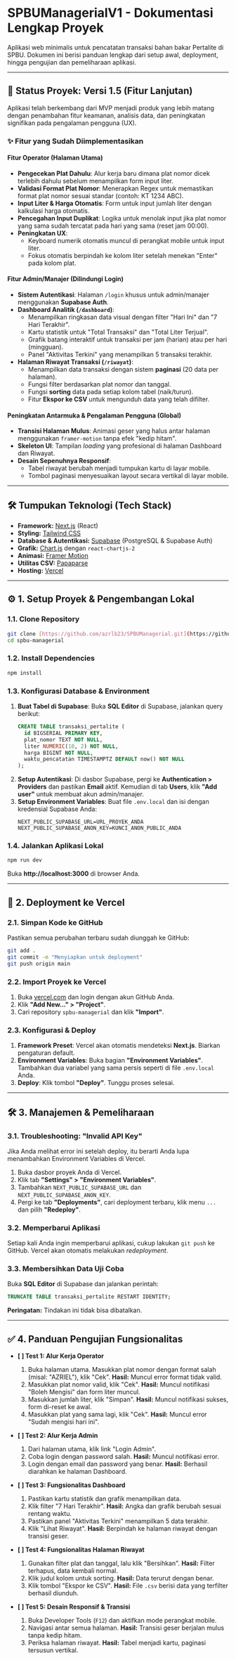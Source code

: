 # SPBUManagerialV1 - Dokumentasi Lengkap Proyek

Aplikasi web minimalis untuk pencatatan transaksi bahan bakar Pertalite di SPBU. Dokumen ini berisi panduan lengkap dari setup awal, deployment, hingga pengujian dan pemeliharaan aplikasi.

---

## 🚀 Status Proyek: Versi 1.5 (Fitur Lanjutan)

Aplikasi telah berkembang dari MVP menjadi produk yang lebih matang dengan penambahan fitur keamanan, analisis data, dan peningkatan signifikan pada pengalaman pengguna (UX).

### ✨ Fitur yang Sudah Diimplementasikan

#### Fitur Operator (Halaman Utama)
-   **Pengecekan Plat Dahulu**: Alur kerja baru dimana plat nomor dicek terlebih dahulu sebelum menampilkan form input liter.
-   **Validasi Format Plat Nomor**: Menerapkan Regex untuk memastikan format plat nomor sesuai standar (contoh: KT 1234 ABC).
-   **Input Liter & Harga Otomatis**: Form untuk input jumlah liter dengan kalkulasi harga otomatis.
-   **Pencegahan Input Duplikat**: Logika untuk menolak input jika plat nomor yang sama sudah tercatat pada hari yang sama (reset jam 00:00).
-   **Peningkatan UX**:
    -   Keyboard numerik otomatis muncul di perangkat mobile untuk input liter.
    -   Fokus otomatis berpindah ke kolom liter setelah menekan "Enter" pada kolom plat.

#### Fitur Admin/Manajer (Dilindungi Login)
-   **Sistem Autentikasi**: Halaman `/login` khusus untuk admin/manajer menggunakan **Supabase Auth**.
-   **Dashboard Analitik (`/dashboard`)**:
    -   Menampilkan ringkasan data visual dengan filter "Hari Ini" dan "7 Hari Terakhir".
    -   Kartu statistik untuk "Total Transaksi" dan "Total Liter Terjual".
    -   Grafik batang interaktif untuk transaksi per jam (harian) atau per hari (mingguan).
    -   Panel "Aktivitas Terkini" yang menampilkan 5 transaksi terakhir.
-   **Halaman Riwayat Transaksi (`/riwayat`)**:
    -   Menampilkan data transaksi dengan sistem **paginasi** (20 data per halaman).
    -   Fungsi filter berdasarkan plat nomor dan tanggal.
    -   Fungsi **sorting** data pada setiap kolom tabel (naik/turun).
    -   Fitur **Ekspor ke CSV** untuk mengunduh data yang telah difilter.

#### Peningkatan Antarmuka & Pengalaman Pengguna (Global)
-   **Transisi Halaman Mulus**: Animasi geser yang halus antar halaman menggunakan `framer-motion` tanpa efek "kedip hitam".
-   **Skeleton UI**: Tampilan *loading* yang profesional di halaman Dashboard dan Riwayat.
-   **Desain Sepenuhnya Responsif**:
    -   Tabel riwayat berubah menjadi tumpukan kartu di layar mobile.
    -   Tombol paginasi menyesuaikan layout secara vertikal di layar mobile.

---

## 🛠️ Tumpukan Teknologi (Tech Stack)

-   **Framework:** [Next.js](https://nextjs.org/) (React)
-   **Styling:** [Tailwind CSS](https://tailwindcss.com/)
-   **Database & Autentikasi:** [Supabase](https://supabase.com/) (PostgreSQL & Supabase Auth)
-   **Grafik:** [Chart.js](https://www.chartjs.org/) dengan `react-chartjs-2`
-   **Animasi:** [Framer Motion](https://www.framer.com/motion/)
-   **Utilitas CSV:** [Papaparse](https://www.papaparse.com/)
-   **Hosting:** [Vercel](https://vercel.com/)

---

## ⚙️ 1. Setup Proyek & Pengembangan Lokal

### 1.1. Clone Repository
```bash
git clone [https://github.com/azrlb23/SPBUManagerial.git](https://github.com/azrlb23/SPBUManagerial.git)
cd spbu-managerial
```

### 1.2. Install Dependencies
```bash
npm install
```

### 1.3. Konfigurasi Database & Environment
1.  **Buat Tabel di Supabase**: Buka **SQL Editor** di Supabase, jalankan query berikut:
    ```sql
    CREATE TABLE transaksi_pertalite (
      id BIGSERIAL PRIMARY KEY,
      plat_nomor TEXT NOT NULL,
      liter NUMERIC(10, 2) NOT NULL,
      harga BIGINT NOT NULL,
      waktu_pencatatan TIMESTAMPTZ DEFAULT now() NOT NULL
    );
    ```
2.  **Setup Autentikasi**: Di dasbor Supabase, pergi ke **Authentication > Providers** dan pastikan **Email** aktif. Kemudian di tab **Users**, klik **"Add user"** untuk membuat akun admin/manajer.
3.  **Setup Environment Variables**: Buat file `.env.local` dan isi dengan kredensial Supabase Anda:
    ```
    NEXT_PUBLIC_SUPABASE_URL=URL_PROYEK_ANDA
    NEXT_PUBLIC_SUPABASE_ANON_KEY=KUNCI_ANON_PUBLIC_ANDA
    ```

### 1.4. Jalankan Aplikasi Lokal
```bash
npm run dev
```
Buka **http://localhost:3000** di browser Anda.

---

## 🚀 2. Deployment ke Vercel

### 2.1. Simpan Kode ke GitHub
Pastikan semua perubahan terbaru sudah diunggah ke GitHub:
```bash
git add .
git commit -m "Menyiapkan untuk deployment"
git push origin main
```

### 2.2. Import Proyek ke Vercel
1.  Buka [vercel.com](https://vercel.com) dan login dengan akun GitHub Anda.
2.  Klik **"Add New..." > "Project"**.
3.  Cari repository `spbu-managerial` dan klik **"Import"**.

### 2.3. Konfigurasi & Deploy
1.  **Framework Preset**: Vercel akan otomatis mendeteksi **Next.js**. Biarkan pengaturan default.
2.  **Environment Variables**: Buka bagian **"Environment Variables"**. Tambahkan dua variabel yang sama persis seperti di file `.env.local` Anda.
3.  **Deploy**: Klik tombol **"Deploy"**. Tunggu proses selesai.

---

## 🛠️ 3. Manajemen & Pemeliharaan

### 3.1. Troubleshooting: "Invalid API Key"
Jika Anda melihat error ini setelah deploy, itu berarti Anda lupa menambahkan Environment Variables di Vercel.
1.  Buka dasbor proyek Anda di Vercel.
2.  Klik tab **"Settings" > "Environment Variables"**.
3.  Tambahkan `NEXT_PUBLIC_SUPABASE_URL` dan `NEXT_PUBLIC_SUPABASE_ANON_KEY`.
4.  Pergi ke tab **"Deployments"**, cari deployment terbaru, klik menu `...` dan pilih **"Redeploy"**.

### 3.2. Memperbarui Aplikasi
Setiap kali Anda ingin memperbarui aplikasi, cukup lakukan `git push` ke GitHub. Vercel akan otomatis melakukan *redeployment*.

### 3.3. Membersihkan Data Uji Coba
Buka **SQL Editor** di Supabase dan jalankan perintah:
```sql
TRUNCATE TABLE transaksi_pertalite RESTART IDENTITY;
```
**Peringatan:** Tindakan ini tidak bisa dibatalkan.

---

## ✅ 4. Panduan Pengujian Fungsionalitas

-   **[ ] Test 1: Alur Kerja Operator**
    1.  Buka halaman utama. Masukkan plat nomor dengan format salah (misal: "AZRIEL"), klik "Cek". **Hasil:** Muncul error format tidak valid.
    2.  Masukkan plat nomor valid, klik "Cek". **Hasil:** Muncul notifikasi "Boleh Mengisi" dan form liter muncul.
    3.  Masukkan jumlah liter, klik "Simpan". **Hasil:** Muncul notifikasi sukses, form di-reset ke awal.
    4.  Masukkan plat yang sama lagi, klik "Cek". **Hasil:** Muncul error "Sudah mengisi hari ini".

-   **[ ] Test 2: Alur Kerja Admin**
    1.  Dari halaman utama, klik link "Login Admin".
    2.  Coba login dengan password salah. **Hasil:** Muncul notifikasi error.
    3.  Login dengan email dan password yang benar. **Hasil:** Berhasil diarahkan ke halaman Dashboard.

-   **[ ] Test 3: Fungsionalitas Dashboard**
    1.  Pastikan kartu statistik dan grafik menampilkan data.
    2.  Klik filter "7 Hari Terakhir". **Hasil:** Angka dan grafik berubah sesuai rentang waktu.
    3.  Pastikan panel "Aktivitas Terkini" menampilkan 5 data terakhir.
    4.  Klik "Lihat Riwayat". **Hasil:** Berpindah ke halaman riwayat dengan transisi geser.

-   **[ ] Test 4: Fungsionalitas Halaman Riwayat**
    1.  Gunakan filter plat dan tanggal, lalu klik "Bersihkan". **Hasil:** Filter terhapus, data kembali normal.
    2.  Klik judul kolom untuk sorting. **Hasil:** Data terurut dengan benar.
    3.  Klik tombol "Ekspor ke CSV". **Hasil:** File `.csv` berisi data yang terfilter berhasil diunduh.

-   **[ ] Test 5: Desain Responsif & Transisi**
    1.  Buka Developer Tools (`F12`) dan aktifkan mode perangkat mobile.
    2.  Navigasi antar semua halaman. **Hasil:** Transisi geser berjalan mulus tanpa kedip hitam.
    3.  Periksa halaman riwayat. **Hasil:** Tabel menjadi kartu, paginasi tersusun vertikal.
